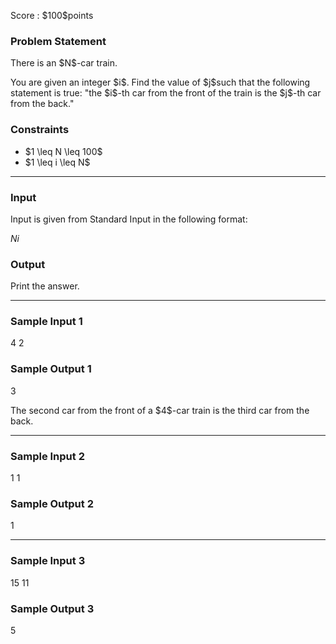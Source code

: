 
<div>

<span>

<span>

<p>
Score : $100$points
</p>

<div>

<section>

### **Problem Statement**

<p>
There is an $N$-car train.
</p>

<p>
You are given an integer $i$. Find the value of $j$such that the following statement is true: "the $i$-th car from the front of the train is the $j$-th car from the back."
</p>

</section>

</div>

<div>

<section>

### **Constraints**

<ul>

<li>
$1 \leq N \leq 100$
</li>

<li>
$1 \leq i \leq N$
</li>

</ul>

</section>

</div>

---

<div>

<div>

<section>

### **Input**

<p>
Input is given from Standard Input in the following format:
</p>

<div>

$N$$i$
</div>

</section>

</div>

<div>

<section>

### **Output**

<p>
Print the answer.
</p>

</section>

</div>

</div>

---

<div>

<section>

### **Sample Input 1**

<div>

4 2

</div>

</section>

</div>

<div>

<section>

### **Sample Output 1**

<div>

3

</div>

<p>
The second car from the front of a $4$-car train is the third car from the back.
</p>

</section>

</div>

---

<div>

<section>

### **Sample Input 2**

<div>

1 1

</div>

</section>

</div>

<div>

<section>

### **Sample Output 2**

<div>

1

</div>

</section>

</div>

---

<div>

<section>

### **Sample Input 3**

<div>

15 11

</div>

</section>

</div>

<div>

<section>

### **Sample Output 3**

<div>

5

</div>

</section>

</div>

</span>

</span>

</div>
